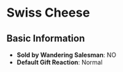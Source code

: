 # Swiss Cheese

## Basic Information

- **Sold by Wandering Salesman**: NO
- **Default Gift Reaction**: Normal